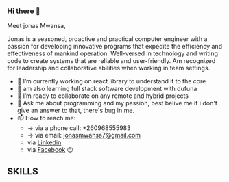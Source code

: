 ### Hi there 👋

Meet jonas Mwansa,

Jonas is a seasoned, proactive and practical computer engineer  with a passion for developing innovative programs that expedite the efficiency and effectiveness of mankind operation. Well-versed in technology and writing code to create systems that are reliable and user-friendly. Am recognized for leadership and collaborative abilities when working in team settings.

- 🔭 I’m currently working on react library to understand it to the core
- 🌱 am also learning full stack software development with dufuna
- 👯 I’m ready to collaborate on any remote and hybrid projects  
- 💬 Ask me about programming and my passion, best belive me if i don't give an answer to that, there's bug in me.
- 📫 How to reach me: 
    - -> via a phone call: +260968555983
    - -> via email: jonasmwansa7@gmail.com
    - via [Linkedin ](https://www.linkedin.com/in/jonas-mwansa-787259155/)
    - via [Facebook](https://web.facebook.com/jonas.mwansa.125) :wink:

**SKILLS**
-

<!--
**jomlink/jomlink** is a ✨ _special_ ✨ repository because its `README.md` (this file) appears on your GitHub profile.

Here are some ideas to get you started:

- 🔭 I’m currently working on ...
- 🌱 I’m currently learning ...
- 👯 I’m looking to collaborate on ...
- 🤔 I’m looking for help with ...
- 💬 Ask me about ...
- 📫 How to reach me: ...
- 😄 Pronouns: ...
- ⚡ Fun fact: ...
-->
